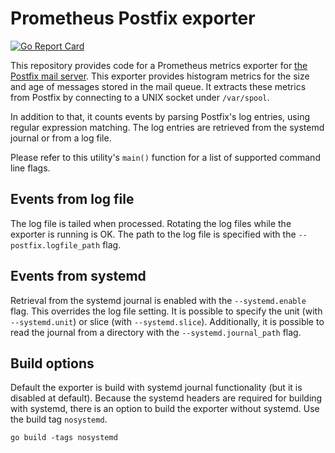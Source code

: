 # Prometheus Postfix exporter
[![Go Report
Card](https://goreportcard.com/badge/github.com/toliger/postfix_exporter)](https://goreportcard.com/report/github.com/toliger/postfix_exporter)


This repository provides code for a Prometheus metrics exporter
for [the Postfix mail server](http://www.postfix.org/). This exporter
provides histogram metrics for the size and age of messages stored in
the mail queue. It extracts these metrics from Postfix by connecting to
a UNIX socket under `/var/spool`.

In addition to that, it counts events by parsing Postfix's log entries,
using regular expression matching.
The log entries are retrieved from the systemd journal or from a log file.

Please refer to this utility's `main()` function for a list of supported
command line flags.

## Events from log file

The log file is tailed when processed. Rotating the log files while the exporter
is running is OK. The path to the log file is specified with the
`--postfix.logfile_path` flag.

## Events from systemd

Retrieval from the systemd journal is enabled with the `--systemd.enable` flag.
This overrides the log file setting.
It is possible to specify the unit (with `--systemd.unit`) or slice (with `--systemd.slice`).
Additionally, it is possible to read the journal from a directory with the `--systemd.journal_path` flag.

## Build options

Default the exporter is build with systemd journal functionality (but it is disabled at default).
Because the systemd headers are required for building with systemd, there is
an option to build the exporter without systemd. Use the build tag `nosystemd`.

```
go build -tags nosystemd
```
